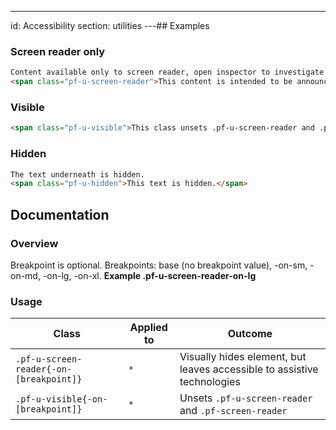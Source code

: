 ---
id: Accessibility
section: utilities
---## Examples

### Screen reader only

```html
Content available only to screen reader, open inspector to investigate
<span class="pf-u-screen-reader">This content is intended to be announced by assistive technologies, but not visually presented.</span>
```

### Visible

```html
<span class="pf-u-visible">This class unsets .pf-u-screen-reader and .pf-screen-reader. It will be visible.</span>
```

### Hidden

```html
The text underneath is hidden.
<span class="pf-u-hidden">This text is hidden.</span>
```

## Documentation

### Overview

Breakpoint is optional. Breakpoints: base (no breakpoint value), -on-sm, -on-md, -on-lg, -on-xl. **Example .pf-u-screen-reader-on-lg**

### Usage

| Class                                   | Applied to | Outcome                                                                 |
| --------------------------------------- | ---------- | ----------------------------------------------------------------------- |
| `.pf-u-screen-reader{-on-[breakpoint]}` | `*`        | Visually hides element, but leaves accessible to assistive technologies |
| `.pf-u-visible{-on-[breakpoint]}`       | `*`        | Unsets `.pf-u-screen-reader` and `.pf-screen-reader`                    |
